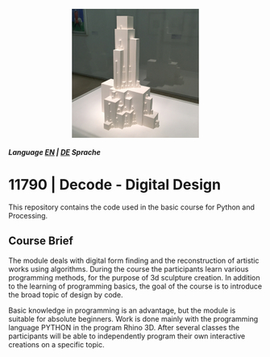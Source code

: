 <p align="center">
<img src="TitleImage.jpg" align="middle" alt="" width=50%"/>
</p> 

##### Language [EN](README.md) | [DE](README_DE.md) Sprache

# 11790 | Decode - Digital Design
This repository contains the code used in the basic course for Python and Processing.

## Course Brief
The module deals with digital form finding and the reconstruction of artistic works using algorithms. During the course the participants learn various programming methods, for the purpose of 3d sculpture creation. In addition to the learning of programming basics, the goal of the course is to introduce the broad topic of design by code.

Basic knowledge in programming is an advantage, but the module is suitable for absolute beginners. Work is done mainly with the programming language PYTHON in the program Rhino 3D. After several classes the participants will be able to independently program their own interactive creations on a specific topic.

